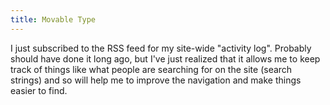 ```yaml
---
title: Movable Type
---
```


I just subscribed to the RSS feed for my site-wide "activity log". Probably should have done it long ago, but I've just realized that it allows me to keep track of things like what people are searching for on the site (search strings) and so will help me to improve the navigation and make things easier to find.
